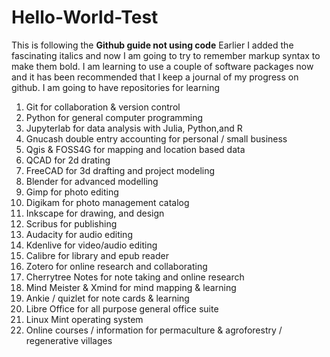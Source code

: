 # Hello-World-Test
This is following the **Github guide not using code**
Earlier I added the fascinating italics and now I am going to try to remember markup syntax to make them bold. I am learning to use a couple of software packages now and it has been recommended that I keep a journal of my progress on github. I am going to have repositories for learning 
1. Git for collaboration & version control
2. Python for general computer programming
3. Jupyterlab for data analysis with Julia, Python,and R
4. Gnucash double entry accounting for personal / small business
5. Qgis & FOSS4G for mapping and location based data
6. QCAD for 2d drating
7. FreeCAD for 3d drafting and project modeling
8. Blender for advanced modelling
9. Gimp for photo editing
10. Digikam for photo management catalog
11. Inkscape for drawing, and design
12. Scribus for publishing
13. Audacity for audio editing
14. Kdenlive for video/audio editing
15. Calibre for library and epub reader
16. Zotero for online research and collaborating 
17. Cherrytree Notes for note taking and online research
18. Mind Meister & Xmind for mind mapping & learning
19. Ankie / quizlet for note cards & learning
20. Libre Office for all purpose general office suite
21. Linux Mint operating system
22. Online courses / information for permaculture & agroforestry / regenerative villages



